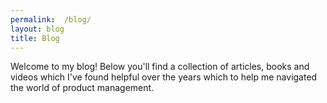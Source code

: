 ```yaml
---
permalink:  /blog/
layout: blog
title: Blog
---
```

Welcome to my blog! Below you'll find a collection of articles, books and videos which I've found helpful over the years which to help me navigated the world of product management.

